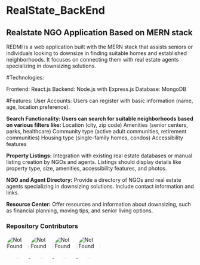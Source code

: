 # RealState_BackEnd




## Realstate NGO Application Based on MERN stack
REDMI is a web application built with the MERN stack that assists seniors or individuals looking to downsize in finding suitable homes and established neighborhoods. It focuses on connecting them with real estate agents specializing in downsizing solutions.

#Technologies:

Frontend: React.js
Backend: Node.js with Express.js
Database: MongoDB

#Features:
User Accounts: Users can register with basic information (name, age, location preference).

**Search Functionality: Users can search for suitable neighborhoods based on various filters like:**
Location (city, zip code)
Amenities (senior centers, parks, healthcare)
Community type (active adult communities, retirement communities)
Housing type (single-family homes, condos)
Accessibility features

**Property Listings:**
Integration with existing real estate databases or manual listing creation by NGOs and agents.
Listings should display details like property type, size, amenities, accessibility features, and photos.

**NGO and Agent Directory:**
Provide a directory of NGOs and real estate agents specializing in downsizing solutions.
Include contact information and links.

**Resource Center:**
Offer resources and information about downsizing, such as financial planning, moving tips, and senior living options.

### Repository Contributors

<a href="https://github.com/km-saifullah">
  <img src="https://avatars.githubusercontent.com/u/145825159?v=4" title="Khaled Md Saifullah" alt="Not Found" style="height:60px;width:60px;border-radius:50%;" />
</a>
<a href="https://github.com/devMasrafi">
  <img src="https://avatars.githubusercontent.com/u/146985678?v=4" title="Md. Masrafi Mondol" alt="Not Found" style="height:60px;width:60px;border-radius:50%;" />
</a>
<a href="https://github.com/mizanurrrahaman">
  <img src="https://avatars.githubusercontent.com/u/146084384?v=4" title="Murad Hossain Chowdhury" alt="Not Found" style="height:60px;width:60px;border-radius:50%;" />
</a>
<a href="https://github.com/dohabristy">
  <img src="https://avatars.githubusercontent.com/u/146329970?v=4" title="Doha Bristy" alt="Not Found" style="height:60px;width:60px;border-radius:50%;" />
</a>
